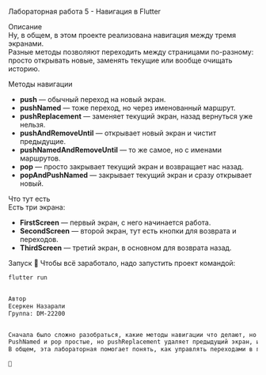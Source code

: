  Лабораторная работа 5 - Навигация в Flutter  

 Описание  
Ну, в общем, в этом проекте реализована навигация между тремя экранами.  
Разные методы позволяют переходить между страницами по-разному: просто открывать новые, заменять текущие или вообще очищать историю.  

 Методы навигации  
- **push** — обычный переход на новый экран.  
- **pushNamed** — тоже переход, но через именованный маршрут.  
- **pushReplacement** — заменяет текущий экран, назад вернуться уже нельзя.  
- **pushAndRemoveUntil** — открывает новый экран и чистит предыдущие.  
- **pushNamedAndRemoveUntil** — то же самое, но с именами маршрутов.  
- **pop** — просто закрывает текущий экран и возвращает нас назад.  
- **popAndPushNamed** — закрывает текущий экран и сразу открывает новый.  

 Что тут есть  
Есть три экрана:  
- **FirstScreen** — первый экран, с него начинается работа.  
- **SecondScreen** — второй экран, тут есть кнопки для возврата и переходов.  
- **ThirdScreen** — третий экран, в основном для возврата назад.  

 Запуск 🚀 
Чтобы всё заработало, надо запустить проект командой:  
```sh
flutter run


Автор
Есеркен Назарали
Группа: DM-22200


Сначала было сложно разобраться, какие методы навигации что делают, но потом, когда попробовал их в коде, стало понятнее.
PushNamed и pop простые, но pushReplacement удаляет предыдущий экран, и если сделать так с главным, то уже не вернёшься.
В общем, эта лабораторная помогает понять, как управлять переходами в приложении, но надо тестировать все варианты, чтобы разобраться.

🎯
